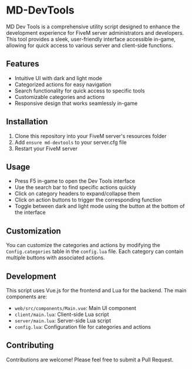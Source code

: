 # MD-DevTools

MD Dev Tools is a comprehensive utility script designed to enhance the development experience for FiveM server administrators and developers. This tool provides a sleek, user-friendly interface accessible in-game, allowing for quick access to various server and client-side functions.

## Features

- Intuitive UI with dark and light mode
- Categorized actions for easy navigation
- Search functionality for quick access to specific tools
- Customizable categories and actions
- Responsive design that works seamlessly in-game

## Installation

1. Clone this repository into your FiveM server's resources folder
2. Add `ensure md-devtools` to your server.cfg file
3. Restart your FiveM server

## Usage

- Press F5 in-game to open the Dev Tools interface
- Use the search bar to find specific actions quickly
- Click on category headers to expand/collapse them
- Click on action buttons to trigger the corresponding function
- Toggle between dark and light mode using the button at the bottom of the interface

## Customization

You can customize the categories and actions by modifying the `Config.categories` table in the `config.lua` file. Each category can contain multiple buttons with associated actions.

## Development

This script uses Vue.js for the frontend and Lua for the backend. The main components are:

- `web/src/components/Main.vue`: Main UI component
- `client/main.lua`: Client-side Lua script
- `server/main.lua`: Server-side Lua script
- `config.lua`: Configuration file for categories and actions

## Contributing

Contributions are welcome! Please feel free to submit a Pull Request.